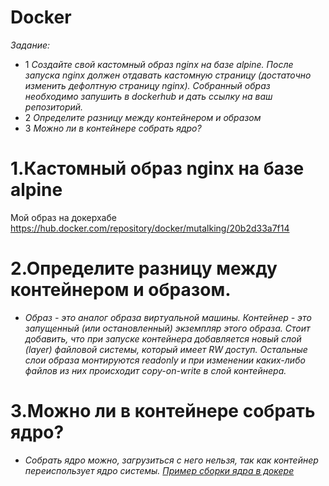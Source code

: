# Docker

*Задание:*
* 1 *Создайте свой кастомный образ nginx на базе alpine. После запуска nginx должен отдавать кастомную страницу (достаточно изменить дефолтную страницу nginx). Собранный образ необходимо запушить в dockerhub и дать ссылку на ваш репозиторий.*
* 2 *Определите разницу между контейнером и образом*
* 3 *Можно ли в контейнере собрать ядро?*

# 1.Кастомный образ nginx на базе alpine

Мой образ на докерхабе
https://hub.docker.com/repository/docker/mutalking/20b2d33a7f14


# 2.Определите разницу между контейнером и образом.
  *  *Образ - это аналог образа виртуальной машины. Контейнер - это запущенный (или остановленный) экземпляр этого образа. Стоит добавить, что при запуске контейнера добавляется новый слой (layer) файловой системы, который имеет RW доступ. Остальные слои образа монтируются readonly и при изменении каких-либо файлов из них происходит copy-on-write в слой контейнера.*
# 3.Можно ли в контейнере собрать ядро?
  *  *Собрать ядро можно, загрузиться с него нельзя, так как контейнер переиспользует ядро системы. [Пример сборки ядра в докере](https://github.com/moul/docker-kernel-builder)*
